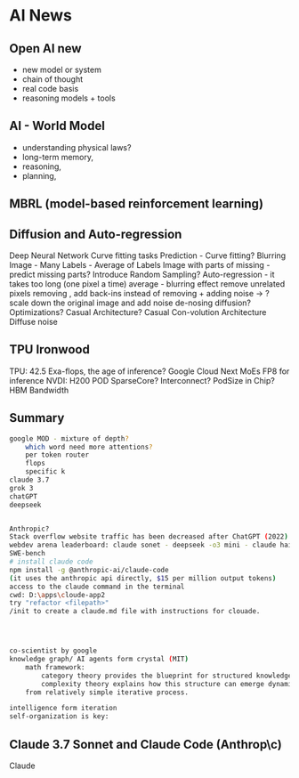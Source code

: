 # AI News

## Open AI new

- new model or system
- chain of thought
- real code basis
- reasoning models + tools 


## AI - World Model

- understanding physical laws?
- long-term memory, 
- reasoning, 
- planning,

## MBRL (model-based reinforcement learning)

## Diffusion and Auto-regression

Deep Neural Network
Curve fitting tasks
Prediction - Curve fitting?
Blurring Image - Many Labels - Average of Labels 
Image with parts of missing - predict missing parts?
Introduce Random Sampling?
Auto-regression - it takes too long (one pixel a time)
average - blurring effect 
remove unrelated pixels
removing , add back-ins
instead of removing + adding noise -> ?
scale down the original image and add noise
de-nosing diffusion?
Optimizations?
Casual Architecture?
Casual Con-volution Architecture
Diffuse noise


## TPU Ironwood

TPU: 42.5 Exa-flops, the age of inference?
Google Cloud Next 
MoEs 
FP8 for inference 
NVDI: H200
POD
SparseCore?
Interconnect?
PodSize in Chip?
HBM
Bandwidth

## Summary

```bash
google MOD - mixture of depth?
    which word need more attentions?
    per token router
    flops 
    specific k
claude 3.7
grok 3
chatGPT
deepseek


Anthropic?
Stack overflow website traffic has been decreased after ChatGPT (2022)
webdev arena leaderboard: claude sonet - deepseek -o3 mini - claude haiku - gemini
SWE-bench
# install claude code
npm install -g @anthropic-ai/claude-code 
(it uses the anthropic api directly, $15 per million output tokens)
access to the claude command in the terminal 
cwd: D:\apps\cloude-app2
try "refactor <filepath>"
/init to create a claude.md file with instructions for clouade.




co-scientist by google
knowledge graph/ AI agents form crystal (MIT)
    math framework: 
        category theory provides the blueprint for structured knowledge
        complexity theory explains how this structure can emerge dynamically and autonomously.
    from relatively simple iterative process.

intelligence form iteration
self-organization is key:
```

## Claude 3.7 Sonnet and Claude Code (Anthrop\c)

Claude